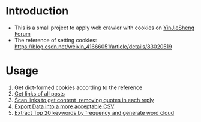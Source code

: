 # Introduction
- This is a small project to apply web crawler with cookies on [YinJieSheng Forum](http://bbs.yingjiesheng.com/forum-683-1.html)
- The reference of setting cookies: https://blog.csdn.net/weixin_41666051/article/details/83020519

# Usage
1. Get dict-formed cookies according to the reference
2. [Get links of all posts](https://github.com/LuJunru/SmallPieces-Python/blob/master/SpideronYinJieShengForum/GetURLs.py)
3. [Scan links to get content, removing quotes in each reply](https://github.com/LuJunru/SmallPieces-Python/blob/master/SpideronYinJieShengForum/GetContents.py)
4. [Export Data into a more acceptable CSV](https://github.com/LuJunru/SmallPieces-Python/blob/master/SpideronYinJieShengForum/GetCSV.py)
5. [Extract Top 20 keywords by frequency and generate word cloud]()
